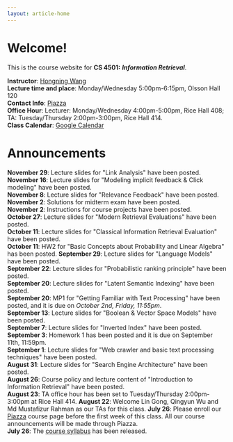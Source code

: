 ```yaml
---
layout: article-home
---
```

# Welcome!
This is the course website for **CS 4501:** ***Information Retrieval***.

**Instructor**: [Hongning Wang](http://www.cs.virginia.edu/~hw5x/)   
**Lecture time and place**: Monday/Wednesday 5:00pm-6:15pm, Olsson Hall 120           
**Contact Info**: [Piazza](http://piazza.com/virginia/fall2015/cs4501)             
**Office Hour**: Lecturer: Monday/Wednesday 4:00pm-5:00pm, Rice Hall 408; TA: Tuesday/Thursday 2:00pm-3:00pm, Rice Hall 414.  
**Class Calendar**: [Google Calendar]({{site.baseurl}}/calendar)

# Announcements          
**November 29**: Lecture slides for "Link Analysis" have been posted.                  
**November 16**: Lecture slides for "Modeling implicit feedback & Click modeling" have been posted.           
**November 8**: Lecture slides for "Relevance Feedback" have been posted.                     
**November 2**: Solutions for midterm exam have been posted.                     
**November 2**: Instructions for course projects have been posted.                        
**October 27**: Lecture slides for "Modern Retrieval Evaluations" have been posted.                          
**October 11**: Lecture slides for "Classical Information Retrieval Evaluation" have been posted.  
**October 11**: HW2 for "Basic Concepts about Probability and Linear Algebra" has been posted. 
**September 29**: Lecture slides for "Language Models" have been posted.          
**September 22**: Lecture slides for "Probabilistic ranking principle" have been posted.    
**September 20**: Lecture slides for "Latent Semantic Indexing" have been posted.           
**September 20**: MP1 for "Getting Familiar with Text Processing" have been posted, and it is due on *October 2nd, Friday, 11:55pm*.            
**September 13**: Lecture slides for "Boolean & Vector Space Models" have been posted.        
**September 7**: Lecture slides for "Inverted Index" have been posted.  
**September 3**: Homework 1 has been posted and it is due on September 11th, 11:59pm.  
**September 1**: Lecture slides for "Web crawler and basic text processing techniques" have been posted.  
**August 31**: Lecture slides for "Search Engine Architecture" have been posted.  
**August 26**: Course policy and lecture content of "Introduction to Information Retrieval" have been posted.  
**August 23**: TA office hour has been set to Tuesday/Thursday 2:00pm-3:00pm at Rice Hall 414.
**August 22**: Welcome Lin Gong, Qingyun Wu and Md Mustafizur Rahman as our TAs for this class.
**July 26**: Please enroll our [Piazza](http://piazza.com/virginia/fall2015/cs4501) course page before the first week of this class. All our course announcements will be made through Piazza.            
**July 26**: The [course syllabus]({{site.baseurl}}/docs/syllabus.pdf) has been
released.